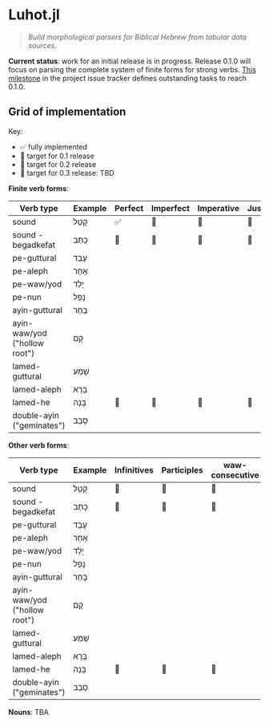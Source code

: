 # Luhot.jl

> *Build morphological parsers for Biblical Hebrew from tabular data sources*.

**Current status**:  work for an initial release is in progress.  Release 0.1.0 will focus on parsing the complete system of finite forms for strong verbs.  [This milestone](https://github.com/neelsmith/Luhot.jl/milestone/1) in the project issue tracker defines outstanding tasks to reach 0.1.0.


## Grid of implementation

Key:

- ✅ fully implemented
- 🥇 target for 0.1 release
- 🥈 target for 0.2 release
- 🥉 target for 0.3 release: TBD


**Finite verb forms**:

| Verb type | Example | Perfect | Imperfect | Imperative | Jussive | Corhortative|
| --- | --- | --- | --- | --- | --- |  --- | 
| sound | קָטַל | ✅  | 🥇 | 🥇 | 🥇 | 🥇 |
| sound - begadkefat | כָתַב |  🥇 | 🥇 | 🥇  | 🥇 | 🥇 |
| pe-guttural | עָבַד |  |  |  |  |   |
| pe-aleph | אָחַר |  |  |  |  |   |
| pe-waw/yod | יָלַד |  |  |  |  |   |
| pe-nun | נָפַל |  |  |  |  |   |
| ayin-guttural | בָּחַר |  |  |  |  |   |
| ayin-waw/yod  ("hollow root")| קָם| |  |  |  |  |  
| lamed-guttural | שָׁמַע |  |  |  |  |   |
| lamed-aleph | בָּרָא |  |  |  |  |   |
| lamed-he | בָּנָה |  🥈 | 🥈 | 🥈  |  🥈 | 🥈  |
| double-ayin ("geminates") | סָבַב |  |  |  |  |   |


**Other verb forms**:

| Verb type | Example |Infinitives | Participles | waw-consecutive  |
| --- | --- | --- | --- | --- |
| sound | קָטַל | 🥈 | 🥈 | 🥈|
| sound - begadkefat | כָתַב | 🥈 | 🥈 | 🥈 | 
| pe-guttural | עָבַד |  |  |  | 
| pe-aleph | אָחַר |  |  |  |  
| pe-waw/yod | יָלַד |  |  |  | 
| pe-nun | נָפַל |  |  |  | 
| ayin-guttural | בָּחַר |  |  |  |  
| ayin-waw/yod ("hollow root") |   קָם||  |  |   
| lamed-guttural | שָׁמַע |  |  |  |  
| lamed-aleph | בָּרָא  |  |  |  |  
| lamed-he | בָּנָה |  🥈 |  🥈 |  🥈 | 
| double-ayin ("geminates") | סָבַב |  |  |  | 

**Nouns**: TBA

